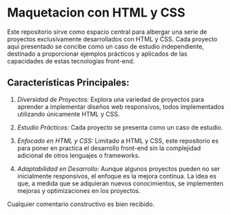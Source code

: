 # Maquetacion con HTML y CSS
Este repositorio sirve como espacio central para albergar una serie de proyectos exclusivamente desarrollados con HTML y CSS. Cada proyecto aquí presentado se concibe como un caso de estudio independiente, destinado a proporcionar ejemplos prácticos y aplicados de las capacidades de estas tecnologías front-end.

## Características Principales:

1. *Diversidad de Proyectos:* Explora una variedad de proyectos para aprender a implementar diseños web responsivos, todos implementados utilizando únicamente HTML y CSS.

2. *Estudio Prácticos:* Cada proyecto se presenta como un caso de estudio.

3. *Enfocado en HTML y CSS:* Limitado a HTML y CSS, este repositorio es para poner en practica el desarrollo front-end sin la complejidad adicional de otros lenguajes o frameworks.

4. *Adaptabilidad en Desarrollo:* Aunque algunos proyectos pueden no ser inicialmente responsivos, el enfoque es la mejora continua. La idea es que, a medida que se adquieran nuevos conocimientos, se implementen mejoras y optimizaciones en los proyectos.

Cualquier comentario constructivo es bien recibido.